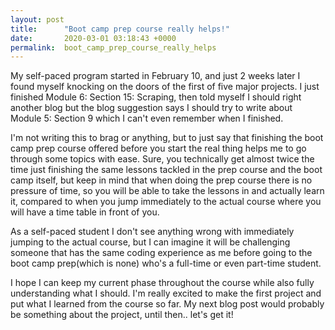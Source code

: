 ```yaml
---
layout: post
title:      "Boot camp prep course really helps!"
date:       2020-03-01 03:18:43 +0000
permalink:  boot_camp_prep_course_really_helps
---
```



My self-paced program started in February 10, and just 2 weeks later I found myself knocking on the doors of the first of five major projects. I just finished Module 6: Section 15: Scraping, then told myself I should right another blog but the blog suggestion says I should try to write about Module 5: Section 9 which I can't even remember when I finished. 

I'm not writing this to brag or anything, but to just say that finishing the boot camp prep course offered before you start the real thing helps me to go through some topics with ease. Sure, you technically get almost twice the time just finishing the same lessons tackled in the prep course and the boot camp itself, but keep in mind that when doing the prep course there is no pressure of time, so you will be able to take the lessons in and actually learn it, compared to when you jump immediately to the actual course where you will have a time table in front of you. 

As a self-paced student I don't see anything wrong with immediately jumping to the actual course, but I can imagine it will be challenging someone that has the same coding experience as me before going to the boot camp prep(which is none) who's a full-time or even part-time student. 

I hope I can keep my current phase throughout the course while also fully understanding what I should. I'm really excited to make the first project and put what I learned from the course so far. My next blog post would probably be something about the project, until then.. let's get it!
